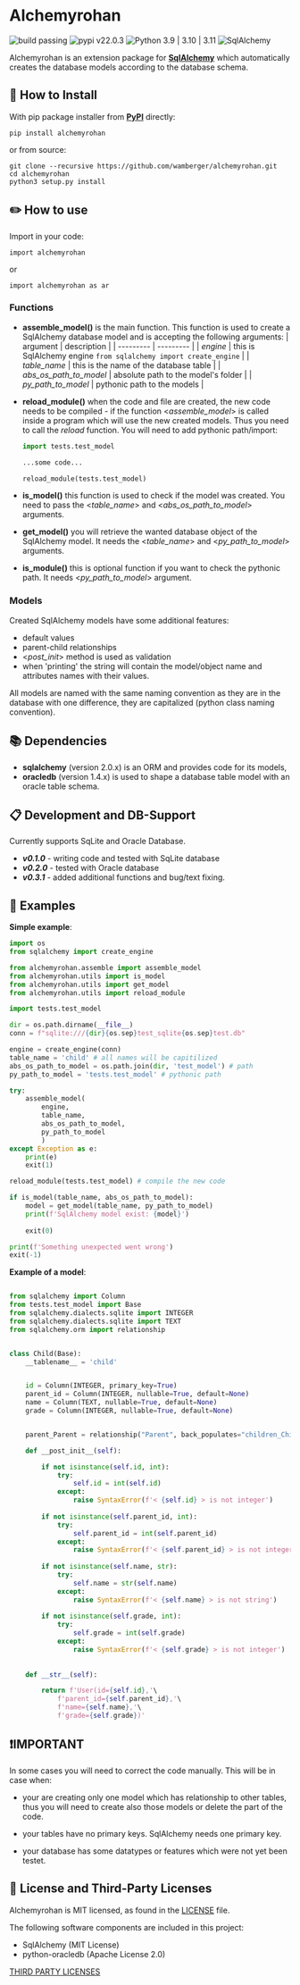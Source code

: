 


# Alchemyrohan

![build passing](https://img.shields.io/badge/build-passing-green) ![pypi v22.0.3](https://img.shields.io/badge/pypi-v22.0.3-yellow) ![Python 3.9 | 3.10 | 3.11](https://img.shields.io/badge/python-3.9_|_3.10_|_3.11-blue) ![SqlAlchemy](https://img.shields.io/badge/SqlAlchemy-2.0-red)


Alchemyrohan is an extension package for **[SqlAlchemy](https://www.sqlalchemy.org/)** which automatically creates the database models according to the database schema.

## 🔧 How to Install

With pip package installer from **[PyPI](https://pypi.org/project/pip/)** directly:

```
pip install alchemyrohan
```

or from source:

```
git clone --recursive https://github.com/wamberger/alchemyrohan.git
cd alchemyrohan
python3 setup.py install
```

## ✏️ How to use

Import in your code:

`import alchemyrohan` 

or 

`import alchemyrohan as ar`

### Functions

- **assemble_model()** is the main function. This function is used to create a SqlAlchemy database model and is accepting the following arguments:
    | argument | description |
    | --------- | --------- |
    | *engine* | this is SqlAlchemy engine  `from sqlalchemy import create_engine` |
    | *table_name* | this is the name of the database table |
    | *abs_os_path_to_model* | absolute path to the model's folder |
    | *py_path_to_model* | pythonic path to the models |

- **reload_module()** when the code and file are created, the new code needs to be compiled - if the function <*assemble_model*> is called inside a program which will use the new created models. Thus you need to call the *reload* function. You will need to add pythonic path/import:

    ~~~python
    import tests.test_model

    ...some code...

    reload_module(tests.test_model)
    ~~~

- **is_model()** this function is used to check if the model was created. You need to pass the <*table_name*> and <*abs_os_path_to_model*> arguments.

- **get_model()** you will retrieve the wanted database object of the SqlAlchemy model. It needs the <*table_name*> and <*py_path_to_model*> arguments.

- **is_module()** this is optional function if you want to check the pythonic path. It needs <*py_path_to_model*> argument.

### Models

Created SqlAlchemy models have some additional features:

- default values
- parent-child relationships
- <*_post_init_*> method is used as validation
- when 'printing' the string will contain the model/object name and attributes names with their values.

All models are named with the same naming convention as they are in the database with one difference, they are capitalized (python class naming convention).


## 📚 Dependencies

- **sqlalchemy** (version 2.0.x) is an ORM and provides code for its models,
- **oracledb** (version 1.4.x) is used to shape a database table model with an oracle table schema.


## 📋 Development and DB-Support

Currently supports SqLite and Oracle Database.

* ***v0.1.0*** - writing code and tested with SqLite database  
* ***v0.2.0*** - tested with Oracle database
* ***v0.3.1*** - added additional functions and bug/text fixing.


## 📝 Examples

**Simple example**:

~~~python
import os
from sqlalchemy import create_engine

from alchemyrohan.assemble import assemble_model
from alchemyrohan.utils import is_model
from alchemyrohan.utils import get_model
from alchemyrohan.utils import reload_module

import tests.test_model

dir = os.path.dirname(__file__)
conn = f"sqlite:///{dir}{os.sep}test_sqlite{os.sep}test.db"

engine = create_engine(conn)
table_name = 'child' # all names will be capitilized
abs_os_path_to_model = os.path.join(dir, 'test_model') # path
py_path_to_model = 'tests.test_model' # pythonic path

try:
    assemble_model(
        engine, 
        table_name, 
        abs_os_path_to_model,
        py_path_to_model
        )
except Exception as e:
    print(e)
    exit(1)

reload_module(tests.test_model) # compile the new code

if is_model(table_name, abs_os_path_to_model):
    model = get_model(table_name, py_path_to_model)
    print(f'SqlAlchemy model exist: {model}')
    
    exit(0)

print(f'Something unexpected went wrong')
exit(-1)

~~~

**Example of a model**:

~~~python

from sqlalchemy import Column
from tests.test_model import Base
from sqlalchemy.dialects.sqlite import INTEGER
from sqlalchemy.dialects.sqlite import TEXT
from sqlalchemy.orm import relationship


class Child(Base):
    __tablename__ = 'child'


    id = Column(INTEGER, primary_key=True)
    parent_id = Column(INTEGER, nullable=True, default=None)
    name = Column(TEXT, nullable=True, default=None)
    grade = Column(INTEGER, nullable=True, default=None)


    parent_Parent = relationship("Parent", back_populates="children_Child", lazy="joined")

    def __post_init__(self):

        if not isinstance(self.id, int):
            try:
                self.id = int(self.id)
            except:
                raise SyntaxError(f'< {self.id} > is not integer')
        
        if not isinstance(self.parent_id, int):
            try:
                self.parent_id = int(self.parent_id)
            except:
                raise SyntaxError(f'< {self.parent_id} > is not integer')
        
        if not isinstance(self.name, str):
            try:
                self.name = str(self.name)
            except:
                raise SyntaxError(f'< {self.name} > is not string')
        
        if not isinstance(self.grade, int):
            try:
                self.grade = int(self.grade)
            except:
                raise SyntaxError(f'< {self.grade} > is not integer')
        
    
    def __str__(self):

        return f'User(id={self.id},'\
			f'parent_id={self.parent_id},'\
			f'name={self.name},'\
			f'grade={self.grade})'

~~~ 

## ❗IMPORTANT

In some cases you will need to correct the code manually. 
This will be in case when:

- your are creating only one model which has relationship to other tables, thus you will need to create also those models or delete the part of the code.

- your tables have no primary keys. SqlAlchemy needs one primary key.

- your database has some datatypes or features which were not yet been testet.

## 📄 License and Third-Party Licenses

Alchemyrohan is MIT licensed, as found in the [LICENSE][1] file.

The following software components are included in this project:

* SqlAlchemy (MIT License)
* python-oracledb (Apache License 2.0) 

[THIRD PARTY LICENSES][2]


[1]: https://github.com/wamberger/alchemyrohan/blob/master/LICENSE
[2]: https://github.com/wamberger/alchemyrohan/blob/master/THIRD_PARTY_LICENSES